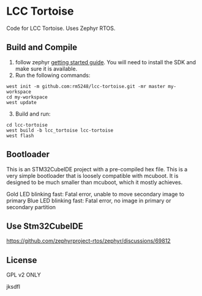 # LCC Tortoise

Code for LCC Tortoise.  Uses Zephyr RTOS.

## Build and Compile

1. follow zephyr [getting started guide](https://docs.zephyrproject.org/latest/develop/getting_started/index.html).
You will need to install the SDK and make sure it is available.
2. Run the following commands:
```
west init -m github.com:rm5248/lcc-tortoise.git -mr master my-workspace
cd my-workspace
west update
```
3. Build and run:
```
cd lcc-tortoise
west build -b lcc_tortoise lcc-tortoise
west flash
```

## Bootloader

This is an STM32CubeIDE project with a pre-compiled hex file.  This is a very
simple bootloader that is loosely compatible with mcuboot.  It is designed to
be much smaller than mcuboot, which it mostly achieves.

Gold LED blinking fast: Fatal error, unable to move secondary image to primary
Blue LED blinking fast: Fatal error, no image in primary or secondary partition

## Use Stm32CubeIDE

https://github.com/zephyrproject-rtos/zephyr/discussions/69812

## License

GPL v2 ONLY

jksdfl
